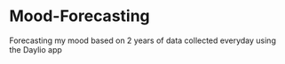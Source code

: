 # Mood-Forecasting
Forecasting my mood based on 2 years of data collected everyday using the Daylio app
